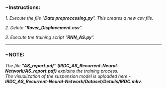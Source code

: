 


### ~Instructions:

_1. Execute the file "**Data preprocessing.py**". This creates a new csv file._  
  
_2. Delete "**Rover_Displacement.csv**"._  
  
_3. Execute the training script "**RNN_AS.py**"._

-------------------------------------------------------------------------------------------------------------------------------------------------------
### ~NOTE:  
_The file **"AS_report.pdf" (IRDC_AS_Recurrent-Neural-Network/AS_report.pdf)** explains the training process._  
_The visualization of the suspension model is uploaded here - **IRDC_AS_Recurrent-Neural-Network/Dataset/Details/IRDC.mkv**._


